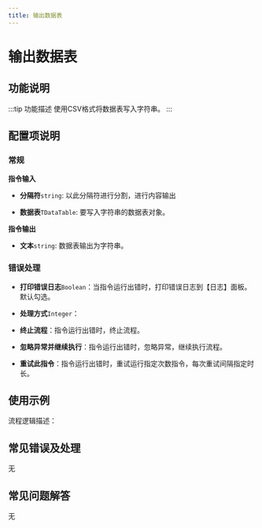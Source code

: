 ```yaml
---
title: 输出数据表
---
```


# 输出数据表

## 功能说明

:::tip 功能描述
使用CSV格式将数据表写入字符串。
:::

## 配置项说明

### 常规

**指令输入**

- **分隔符**`string`: 以此分隔符进行分割，进行内容输出

- **数据表**`TDataTable`: 要写入字符串的数据表对象。


**指令输出**

- **文本**`string`: 数据表输出为字符串。

### 错误处理

- **打印错误日志**`Boolean`：当指令运行出错时，打印错误日志到【日志】面板。默认勾选。

- **处理方式**`Integer`：

 - **终止流程**：指令运行出错时，终止流程。

 - **忽略异常并继续执行**：指令运行出错时，忽略异常，继续执行流程。

 - **重试此指令**：指令运行出错时，重试运行指定次数指令，每次重试间隔指定时长。

## 使用示例

流程逻辑描述：

## 常见错误及处理

无

## 常见问题解答

无

